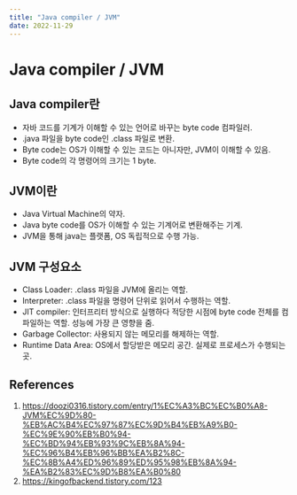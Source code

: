 ```yaml
---
title: "Java compiler / JVM"
date: 2022-11-29
---
```


# Java compiler / JVM

## Java compiler란

- 자바 코드를 기계가 이해할 수 있는 언어로 바꾸는 byte code 컴파일러.
- .java 파일을 byte code인 .class 파일로 변환.
- Byte code는 OS가 이해할 수 있는 코드는 아니자만, JVM이 이해할 수 있음.
- Byte code의 각 명령어의 크기는 1 byte.

## JVM이란

- Java Virtual Machine의 약자.
- Java byte code를 OS가 이해할 수 있는 기계어로 변환해주는 기계.
- JVM을 통해 java는 플랫폼, OS 독립적으로 수행 가능.

## JVM 구성요소

- Class Loader: .class 파일을 JVM에 올리는 역할.
- Interpreter: .class 파일을 명령어 단위로 읽어서 수행하는 역할.
- JIT compiler: 인터프리터 방식으로 실행하다 적당한 시점에 byte code 전체를 컴파일하는 역할. 성능에 가장 큰 영향을 줌.
- Garbage Collector: 사용되지 않는 메모리를 해제하는 역할.
- Runtime Data Area: OS에서 할당받은 메모리 공간. 실제로 프로세스가 수행되는 곳.

## References

1. https://doozi0316.tistory.com/entry/1%EC%A3%BC%EC%B0%A8-JVM%EC%9D%80-%EB%AC%B4%EC%97%87%EC%9D%B4%EB%A9%B0-%EC%9E%90%EB%B0%94-%EC%BD%94%EB%93%9C%EB%8A%94-%EC%96%B4%EB%96%BB%EA%B2%8C-%EC%8B%A4%ED%96%89%ED%95%98%EB%8A%94-%EA%B2%83%EC%9D%B8%EA%B0%80
2. https://kingofbackend.tistory.com/123
